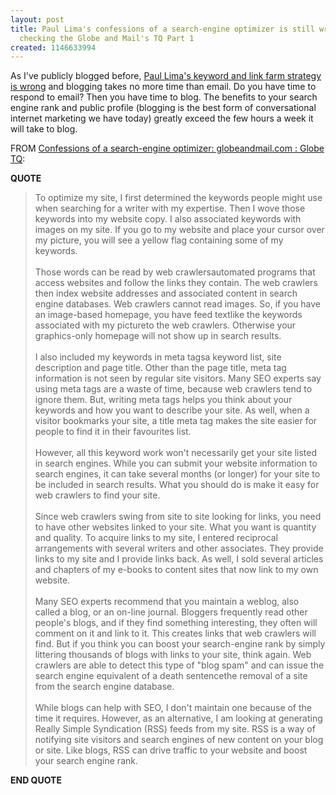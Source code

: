 ```yaml
---
layout: post
title: Paul Lima's confessions of a search-engine optimizer is still wrong - Fact
  checking the Globe and Mail's TQ Part 1
created: 1146633994
---
```

<p>
As I've publicly blogged  before, <a href="http://www.rolandtanglao.com/archives/2004/11/17/hit_me_by_paul_lima_in_backbone_magazine_is_wrong_and_misguided">Paul Lima's keyword and link farm strategy is wrong</a> and blogging takes no more time than email. Do you have time to respond to email? Then you have time to blog. The benefits to your search engine rank and public profile (blogging  is the best form of  conversational internet marketing we have today) greatly exceed the few hours a week it will take to blog.
</p><p>
FROM <a href="http://www.theglobeandmail.com/servlet/story/RTGAM.20060420.gtlimaapr20/BNStory/GlobeTQ/home">Confessions of a search-engine optimizer: globeandmail.com : Globe TQ</a>:
</p><p>
<strong>QUOTE</strong>
</p><blockquote>
To optimize my site, I first determined the keywords people might use when searching for a writer with my expertise. Then I wove those keywords into my website copy. I also associated keywords with images on my site. If you go to my website and place your cursor over my picture, you will see a yellow flag containing some of my keywords.
<br />
<br />Those words can be read by web crawlersautomated programs that access websites and follow the links they contain. The web crawlers then index website addresses and associated content in search engine databases. Web crawlers cannot read images. So, if you have an image-based homepage, you have feed textlike the keywords associated with my pictureto the web crawlers. Otherwise your graphics-only homepage will not show up in search results.
<br />
<br />I also included my keywords in meta tagsa keyword list, site description and page title. Other than the page title, meta tag information is not seen by regular site visitors. Many SEO experts say using meta tags are a waste of time, because web crawlers tend to ignore them. But, writing meta tags helps you think about your keywords and how you want to describe your site. As well, when a visitor bookmarks your site, a title meta tag makes the site easier for people to find it in their favourites list.
<br />
<br />However, all this keyword work won't necessarily get your site listed in search engines. While you can submit your website information to search engines, it can take several months (or longer) for your site to be included in search results. What you should do is make it easy for web crawlers to find your site.
<br />
<br />Since web crawlers swing from site to site looking for links, you need to have other websites linked to your site. What you want is quantity and quality. To acquire links to my site, I entered reciprocal arrangements with several writers and other associates. They provide links to my site and I provide links back. As well, I sold several articles and chapters of my e-books to content sites that now link to my own website.
<br />
<br />Many SEO experts recommend that you maintain a weblog, also called a blog, or an on-line journal. Bloggers frequently read other people's blogs, and if they find something interesting, they often will comment on it and link to it. This creates links that web crawlers will find. But if you think you can boost your search-engine rank by simply littering thousands of blogs with links to your site, think again. Web crawlers are able to detect this type of "blog spam" and can issue the search engine equivalent of a death sentencethe removal of a site from the search engine database.
<br />
<br />While blogs can help with SEO, I don't maintain one because of the time it requires. However, as an alternative, I am looking at generating Really Simple Syndication (RSS) feeds from my site. RSS is a way of notifying site visitors and search engines of new content on your blog or site. Like blogs, RSS can drive traffic to your website and boost your search engine rank.
</blockquote><p>
<strong>END QUOTE</strong>
</p>
